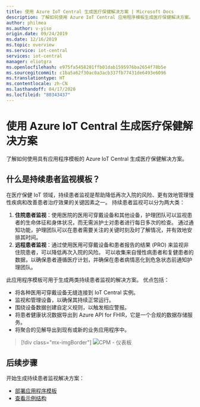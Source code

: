```yaml
---
title: 使用 Azure IoT Central 生成医疗保健解决方案 | Microsoft Docs
description: 了解如何使用 Azure IoT Central 应用程序模板生成医疗保健解决方案。
author: philmea
ms.author: v-yiso
origin.date: 09/24/2019
ms.date: 12/16/2019
ms.topic: overview
ms.service: iot-central
services: iot-central
manager: eliotgra
ms.openlocfilehash: e975fa5458201ffb01dab1595976ba2654f78b5e
ms.sourcegitcommit: c1ba5a62f30ac0a3acb337fb77431de6493e6096
ms.translationtype: HT
ms.contentlocale: zh-CN
ms.lasthandoff: 04/17/2020
ms.locfileid: "80343437"
---
```

# <a name="building-healthcare-solutions-with-azure-iot-central"></a>使用 Azure IoT Central 生成医疗保健解决方案 



了解如何使用具有应用程序模板的 Azure IoT Central 生成医疗保健解决方案。

## <a name="what-is-continuous-patient-monitoring-template"></a>什么是持续患者监视模板？

在医疗保健 IoT 领域，持续患者监视是帮助降低再次入院的风险、更有效地管理慢性疾病和改善患者治疗效果的关键因素之一。 持续患者监视可以分为两大类：

1. **住院患者监视**：使用医院的医用可穿戴设备和其他设备，护理团队可以监视患者的生命体征和身体状况，而无需派护士对患者进行每日多次的检查。 通过通知功能，护理团队可以在患者需要关注的关键时刻及时了解情况，并有效地安排其时间。
1. **远程患者监视**：通过使用医用可穿戴设备和患者报告的结果 (PRO) 来监视非住院患者，可以降低再次入院的风险。 可以收集来自慢性病患者和复健患者的数据，以确保患者遵循医疗计划，并确保在患者病情恶化到危急状态前通知护理团队。

此应用程序模板可用于生成两类持续患者监视的解决方案。 优点包括：

* 将各种医用可穿戴设备无缝连接到 IoT Central 实例。
* 监视和管理设备，以确保其持续正常运行。
* 围绕设备数据创建自定义规则，以触发相应警报。
* 将患者健康状况数据导出到 Azure API for FHIR，它是一个合规的数据存储服务。
* 将聚合的见解导出到现有或新的业务应用程序中。

>[!div class="mx-imgBorder"] 
>![CPM - 仪表板](media/in-patient-dashboard.png)

## <a name="next-steps"></a>后续步骤

开始生成持续患者监视解决方案：

* [部署应用程序模板](tutorial-continuous-patient-monitoring.md)
* [查看示例结构](concept-continuous-patient-monitoring-architecture.md)